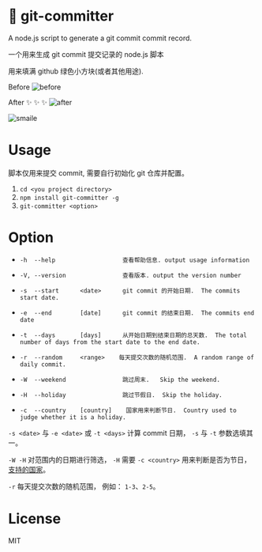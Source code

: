 :slot_machine: git-committer
====  

A node.js script to generate a git commit commit record.

一个用来生成 git commit 提交记录的 node.js 脚本

用来填满 github 绿色小方块(或者其他用途).

Before
![before](./imgs/before.png)

After :sparkles: :sparkles: :sparkles:
![after](./imgs/after.png)

![smaile](./imgs/smile.gif)

# Usage

脚本仅用来提交 commit, 需要自行初始化 git 仓库并配置。

1. `cd <you project directory>`
1. `npm install git-committer -g`
3. `git-committer <option>`

# Option
- `-h  --help                   查看帮助信息. output usage information`
- `-V, --version                查看版本. output the version number`

- `-s  --start      <date>      git commit 的开始日期.  The commits start date.`
- `-e  --end        [date]      git commit 的结束日期.  The commits end date`
- `-t  --days       [days]      从开始日期到结束日期的总天数.  The total number of days from the start date to the end date.`
- `-r  --random     <range>    每天提交次数的随机范围.  A random range of daily commit.`
- `-W  --weekend                跳过周末.   Skip the weekend.`
- `-H  --holiday                跳过节假日.  Skip the holiday.`
- `-c  --country    [country]    国家用来判断节日.  Country used to judge whether it is a holiday.`

`-s <date>` 与 `-e <date>` 或 `-t <days>` 计算 commit 日期， `-s` 与 `-t` 参数选填其一。

`-W -H` 对范围内的日期进行筛选，  `-H` 需要 `-c <country>` 用来判断是否为节日， [支持的国家](https://www.npmjs.com/package/date-holidays#supported-countries-states-regions)。

`-r` 每天提交次数的随机范围， 例如： `1-3`、`2-5`。

# License
MIT